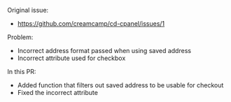 Original issue:
* https://github.com/creamcamp/cd-cpanel/issues/1

Problem:
* Incorrect address format passed when using saved address
* Incorrect attribute used for checkbox

In this PR:
* Added function that filters out saved address to be usable for checkout
* Fixed the incorrect attribute
